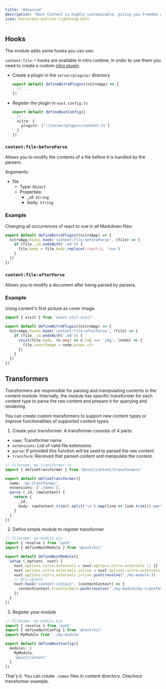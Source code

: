 ```yaml
---
title: 'Advanced'
description: 'Nuxt Content is highly customizable, giving you freedom and control over how the data is transformed.'
icon: heroicons-outline:lightning-bolt
---
```


## Hooks

The module adds some hooks you can use:

`content:file:*` hooks are available in nitro runtime, in order to use them you need to create a custom [nitro plugin](https://nitro.unjs.io/guide/plugins.html).

- Create a plugin in the `server/plugins/` directory

  ```ts [server/plugins/content.ts]
  export default defineNitroPlugin((nitroApp) => {
    // ...
  })
  ```

- Register the plugin in `nuxt.config.ts`

  ```ts [nuxt.config.ts]
  export default defineNuxtConfig({
    // ...
    nitro: {
      plugins: ['~/server/plugins/content.ts']
    }
  })
  ```

### `content:file:beforeParse`

Allows you to modify the contents of a file before it is handled by the parsers.

Arguments:
- file
  - Type: `Object`
  - Properties:
    - _id: `String`
    - body: `String`

### Example

Changing all occurrences of react to vue in all Markdown files:


```ts [server/plugins/content.ts]
export default defineNitroPlugin((nitroApp) => {
  nitroApp.hooks.hook('content:file:beforeParse', (file) => {
    if (file._id.endsWith('.md')) {
      file.body = file.body.replace(/react/g, 'vue')
    }
  })
})
```

### `content:file:afterParse`

Allows you to modify a document after being parsed by parsers.

### Example

Using content's first picture as cover image.

```ts [server/plugins/content.ts]
import { visit } from 'unist-util-visit'

export default defineNitroPlugin((nitroApp) => {
  nitroApp.hooks.hook('content:file:afterParse', (file) => {
    if (file._id.endsWith('.md')) {
      visit(file.body, (n:any) => n.tag === 'img', (node) => {
        file.coverImage = node.props.src
      })
    }
  })
})

```

## Transformers

Transformers are responsible for parsing and manipulating contents in the content module.
Internally, the module has specific transformer for each content type to parse the raw content and prepare it for querying and rendering.

You can create custom transformers to support new content types or improve functionalities of supported content types.

1. Create your transformer. A transformer consists of 4 parts:
  - `name`: Transformer name
  - `extensions`: List of valid file extensions
  - `parse`: If provided this function will be used to parsed the raw content
  - `transform`: Received that parsed content and manipulate the content. 

```ts [my-transformer.ts]
// filename: my-transformer.ts
import { defineTransformer } from '@nuxt/content/transformers'

export default defineTransformer({
  name: 'my-transformer',
  extensions: ['.names'],
  parse (_id, rawContent) {
    return {
      _id,
      body: rawContent.trim().split('\n').map(line => line.trim()).sort()
    }
  }
})

```

2. Define simple module to register transformer

```ts [my-module.mjs]
// filename: my-module.mjs
import { resolve } from 'path'
import { defineNuxtModule } from '@nuxt/kit'

export default defineNuxtModule({
  setup (_options, nuxt) {
    nuxt.options.nitro.externals = nuxt.options.nitro.externals || {}
    nuxt.options.nitro.externals.inline = nuxt.options.nitro.externals.inline || []
    nuxt.options.nitro.externals.inline.push(resolve('./my-module'))
    // @ts-ignore
    nuxt.hook('content:context', (contentContext) => {
      contentContext.transformers.push(resolve('./my-module/my-transformer.ts'))
    })
  }
})

```

3. Register your module

```ts [nuxt.config.ts]
// filename: my-module.mjs
import { resolve } from 'path'
import { defineNuxtConfig } from '@nuxt/kit'
import MyModule from './my-module'

export default defineNuxtConfig({
  modules: [
    MyModule,
    '@nuxt/content'
  ]
})
```

That's it. You can create `.names` files in content directory. Chechout transformer example.